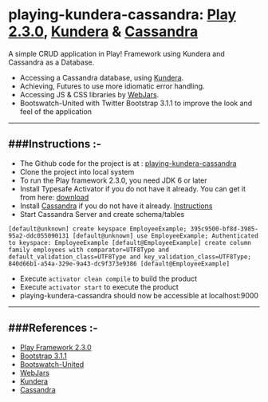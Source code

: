 playing-kundera-cassandra: [Play 2.3.0](http://www.playframework.com/), [Kundera](https://github.com/impetus-opensource/Kundera) & [Cassandra](http://cassandra.apache.org/)
==================================================================================================================================================

A simple CRUD application in Play! Framework using Kundera and Cassandra as a Database.

- Accessing a Cassandra database, using [Kundera](https://github.com/impetus-opensource/Kundera).
- Achieving, Futures to use more idiomatic error handling.
- Accessing JS & CSS libraries by [WebJars](http://www.webjars.org/).
- Bootswatch-United with Twitter Bootstrap 3.1.1 to improve the look and feel of the application

-----------------------------------------------------------------------
###Instructions :-
-----------------------------------------------------------------------
* The Github code for the project is at : [playing-kundera-cassandra](https://github.com/knoldus/playing-kundera-cassandra)
* Clone the project into local system
* To run the Play framework 2.3.0, you need JDK 6 or later
* Install Typesafe Activator if you do not have it already. You can get it from here: [download](http://www.playframework.com/download)
* Install [Cassandra](http://cassandra.apache.org/) if you do not have it already. [Instructions](https://www.digitalocean.com/community/tutorials/how-to-install-cassandra-and-run-a-single-node-cluster-on-a-ubuntu-vps)
* Start Cassandra Server and create schema/tables

`[default@unknown] create keyspace EmployeeExample;
395c9500-bf8d-3985-95a2-ddc055090131
[default@unknown] use EmployeeExample;
Authenticated to keyspace: EmployeeExample
[default@EmployeeExample] create column family employees with comparator=UTF8Type and default_validation_class=UTF8Type and key_validation_class=UTF8Type;
840d66b1-a54a-329e-9a43-dc9f373e9386
[default@EmployeeExample] `

* Execute `activator clean compile` to build the product
* Execute `activator start` to execute the product
* playing-kundera-cassandra should now be accessible at localhost:9000

-----------------------------------------------------------------------
###References :-
-----------------------------------------------------------------------
* [Play Framework 2.3.0](http://www.playframework.com/)
* [Bootstrap 3.1.1](http://getbootstrap.com/css/)
* [Bootswatch-United](http://bootswatch.com/united/)
* [WebJars](http://www.webjars.org/)
* [Kundera](https://github.com/impetus-opensource/Kundera)
* [Cassandra](http://cassandra.apache.org/)
